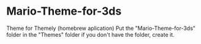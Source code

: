 # Mario-Theme-for-3ds
Theme for Themely (homebrew aplication)
Put the "Mario-Theme-for-3ds" folder in the "Themes" folder if you don't have the folder, create it.
